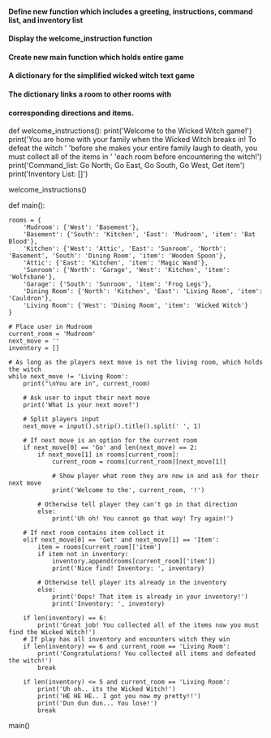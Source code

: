 #### Define new function which includes a greeting, instructions, command list, and inventory list
#### Display the welcome_instruction function
#### Create new main function which holds entire game
#### A dictionary for the simplified wicked witch text game
#### The dictionary links a room to other rooms with
#### corresponding directions and items.


def welcome_instructions():
    print('Welcome to the Wicked Witch game!')
    print('You are home with your family when the Wicked Witch breaks in! To defeat the witch '
          'before she makes your entire family laugh to death, you must collect all of the items in '
          'each room before encountering the witch!')
    print('Command_list: Go North, Go East, Go South, Go West, Get item')
    print('Inventory List: []')


welcome_instructions()



def main():

    rooms = {
        'Mudroom': {'West': 'Basement'},
        'Basement': {'South': 'Kitchen', 'East': 'Mudroom', 'item': 'Bat Blood'},
        'Kitchen': {'West': 'Attic', 'East': 'Sunroom', 'North': 'Basement', 'South': 'Dining Room', 'item': 'Wooden Spoon'},
        'Attic': {'East': 'Kitchen', 'item': 'Magic Wand'},
        'Sunroom': {'North': 'Garage', 'West': 'Kitchen', 'item': 'Wolfsbane'},
        'Garage': {'South': 'Sunroom', 'item': 'Frog Legs'},
        'Dining Room': {'North': 'Kitchen', 'East': 'Living Room', 'item': 'Cauldron'},
        'Living Room': {'West': 'Dining Room', 'item': 'Wicked Witch'}
    }

    # Place user in Mudroom
    current_room = 'Mudroom'
    next_move = ''
    inventory = []

    # As long as the players next move is not the living room, which holds the witch
    while next_move != 'Living Room':
        print("\nYou are in", current_room)

        # Ask user to input their next move
        print('What is your next move?')

        # Split players input
        next_move = input().strip().title().split(' ', 1)

        # If next move is an option for the current room
        if next_move[0] == 'Go' and len(next_move) == 2:
            if next_move[1] in rooms[current_room]:
                current_room = rooms[current_room][next_move[1]]

                # Show player what room they are now in and ask for their next move
                print('Welcome to the', current_room, '!')

            # Otherwise tell player they can't go in that direction
            else:
                print('Uh oh! You cannot go that way! Try again!')

        # If next room contains item collect it
        elif next_move[0] == 'Get' and next_move[1] == 'Item':
            item = rooms[current_room]['item']
            if item not in inventory:
                inventory.append(rooms[current_room]['item'])
                print('Nice find! Inventory: ', inventory)

            # Otherwise tell player its already in the inventory
            else:
                print('Oops! That item is already in your inventory!')
                print('Inventory: ', inventory)

        if len(inventory) == 6:
            print('Great job! You collected all of the items now you must find the Wicked Witch!')
        # If play has all inventory and encounters witch they win
        if len(inventory) == 6 and current_room == 'Living Room':
            print('Congratulations! You collected all items and defeated the witch!')
            break

        if len(inventory) <= 5 and current_room == 'Living Room':
            print('Uh oh.. its the Wicked Witch!')
            print('HE HE HE.. I got you now my pretty!!')
            print('Dun dun dun... You lose!')
            break


main()
